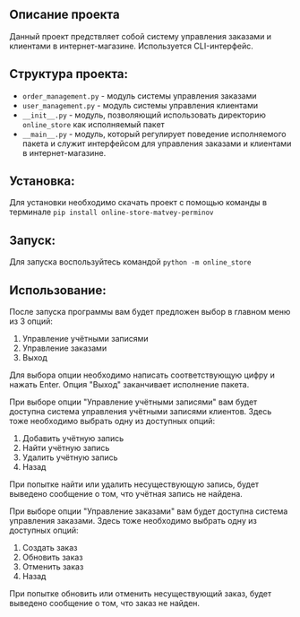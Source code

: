 ## Описание проекта
Данный проект предствляет собой систему управления заказами и клиентами в интернет-магазине. Используется CLI-интерфейс. 
## Структура проекта:
- `order_management.py` - модуль системы управления заказами  
- `user_management.py` - модуль системы управления клиентами
- `__init__.py` - модуль, позволяющий использовать директорию `online_store` как исполняемый пакет
- `__main__.py` - модуль, который регулирует поведение исполняемого пакета и служит интерфейсом для управления заказами и клиентами в интернет-магазине.

## Установка:
Для установки необходимо скачать проект с помощью команды в терминале `pip install online-store-matvey-perminov` 

## Запуск:
Для запуска воспользуйтесь командой `python -m online_store`

## Использование:
После запуска программы вам будет предложен выбор в главном меню из 3 опций:

1. Управление учётными записями
2. Управление заказами
3. Выход

Для выбора опции необходимо написать соответствующую цифру и нажать Enter. 
Опция "Выход" заканчивает исполнение пакета.

При выборе опции "Управление учётными записями" вам будет доступна система управления учётными записями клиентов. Здесь тоже необходимо выбрать одну из доступных опций:

1. Добавить учётную запись
2. Найти учётную запись
3. Удалить учётную запись
4. Назад

При попытке найти или удалить несуществующую запись, будет выведено сообщение о том, что учётная запись не найдена.

При выборе опции "Управление заказами" вам будет доступна система управления заказами. Здесь тоже необходимо выбрать одну из доступных опций:
1. Создать заказ
2. Обновить заказ
3. Отменить заказ
4. Назад

При попытке обновить или отменить несуществующий заказ, будет выведено сообщение о том, что заказ не найден.

